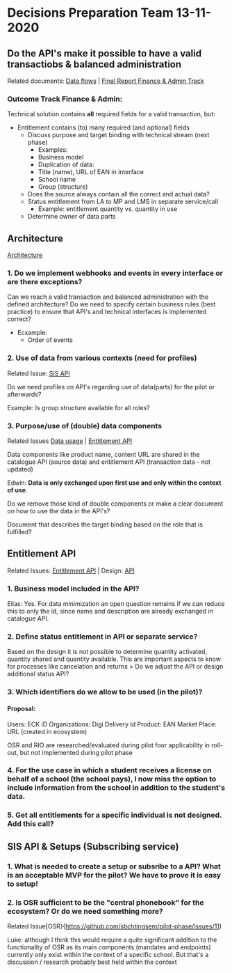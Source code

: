 # Decisions Preparation Team 13-11-2020

## Do the API's make it possible to have a valid transactiobs & balanced administration
Related documents:
[Data flows](https://github.com/stichtingsem/pilot-phase/blob/main/documents/work-stream-finance-administration/20200817%20SEM%20POC%20FIN%20ADMIN%20Dataflow%20EV.pdf) |
[Final Report Finance & Admin Track](https://github.com/stichtingsem/pilot-phase/blob/main/documents/work-stream-finance-administration/20200924%20FINAL%20Work-%20Discussion%20document%20Stream%20Finance%20Admin%20(CONCEPT).pptx)

### Outcome Track Finance & Admin:
Technical solution contains **all** required fields for a valid transaction, but:
- Entitlement contains (to) many required (and optional) fields
  - Discuss purpose and target binding with technical stream (next phase)
    - Examples:
     - Business model
     - Duplication of data:
     - Title (name), URL of EAN in interface
     - School name
     - Group (structure)
  - Does the source always contain all the correct and actual data?
  - Status entitlement from LA to MP and LMS in separate service/call
     - Example: entitlement quantity vs. quantity in use 
  - Determine owner of data parts

## Architecture

[Architecture](https://stichtingsem.stoplight.io/docs/sem-technology-prototype/docs/introduction.md)

### 1. Do we implement webhooks and events in every interface or are there exceptions?

Can we reach a valid transaction and balanced administration with the defined architecture? Do we need to specify certain business rules (best practice) to ensure that API's and technical interfaces is implemented correct?
  - Ecxample: 
    - Order of events

### 2. Use of data from various contexts (need for profiles)

Related Issue: [SIS API](https://github.com/stichtingsem/pilot-phase/issues/4)

Do we need profiles on API's regarding use of data(parts) for the pilot or afterwards?

Example: Is group structure available for all roles?

### 3. Purpose/use of (double) data components
Related Issues 
[Data usage](https://github.com/stichtingsem/pilot-phase/issues/6) |
[Entitlement API](https://github.com/stichtingsem/pilot-phase/issues/3)

Data components like product name, content URL are shared in the catalogue API (source data) and entitlement API (transaction data - not updated)

Edwin: **Data is only exchanged upon first use and only within the context of use**.

Do we remove those kind of double components or make a clear document on how to use the data in the API's?

Document that describes the target binding based on the role that is fulfilled?

## Entitlement API

Related Issues: [Entitlement API](https://github.com/stichtingsem/pilot-phase/issues/3) | 
Design: [API](https://stichtingsem.stoplight.io/docs/sem-technology-prototype/reference/entitlement.v1.yaml)

### 1. Business model included in the API?
Elias: Yes. For data minimization an open question remains if we can reduce this to only the id, since name and description are already exchanged in catalogue API.

### 2. Define status entitlement in API or separate service?
Based on the design it is not possible to determine quantity activated, quantity shared and quantity available. This are important aspects to know for processes like cancelation and returns > Do we adjust the API or design additional status API?

### 3. Which identifiers do we allow to be used (in the pilot)?

#### Proposal:
Users: ECK iD
Organizations: Digi Delivery Id
Product: EAN
Market Place: URL (created in ecosystem)

OSR and RIO are researched/evaluated during pilot foor applicability in roll-out, but not implemented during pilot phase

### 4. For the use case in which a student receives a license on behalf of a school (the school pays), I now miss the option to include information from the school in addition to the student's data.

### 5. Get all entitlements for a specific individual is not designed. Add this call?



## SIS API & Setups (Subscribing service)

### 1. What is needed to create a setup or subsribe to a API? What is an acceptable MVP for the pilot? We have to prove it is easy to setup!

### 2. Is OSR sufficient to be the "central phonebook" for the ecosystem? Or do we need something more?
Related Issue[OSR}{https://github.com/stichtingsem/pilot-phase/issues/11)

Luke: although I think this would require a quite significant addition to the functionality of OSR as its main components (mandates and endpoints) currently only exist within the context of a specific school. But that's a discussion / research probably best held within the context







